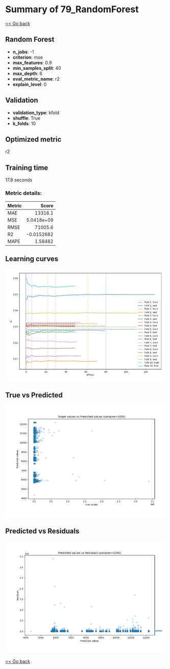 # Summary of 79_RandomForest

[<< Go back](../README.md)


## Random Forest
- **n_jobs**: -1
- **criterion**: mse
- **max_features**: 0.9
- **min_samples_split**: 40
- **max_depth**: 6
- **eval_metric_name**: r2
- **explain_level**: 0

## Validation
 - **validation_type**: kfold
 - **shuffle**: True
 - **k_folds**: 10

## Optimized metric
r2

## Training time

17.8 seconds

### Metric details:
| Metric   |          Score |
|:---------|---------------:|
| MAE      | 13316.1        |
| MSE      |     5.0418e+09 |
| RMSE     | 71005.6        |
| R2       |    -0.0152682  |
| MAPE     |     1.58482    |



## Learning curves
![Learning curves](learning_curves.png)
## True vs Predicted

![True vs Predicted](true_vs_predicted.png)


## Predicted vs Residuals

![Predicted vs Residuals](predicted_vs_residuals.png)



[<< Go back](../README.md)
